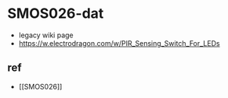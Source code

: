 
# SMOS026-dat

- legacy wiki page 
- https://w.electrodragon.com/w/PIR_Sensing_Switch_For_LEDs


## ref 

- [[SMOS026]]